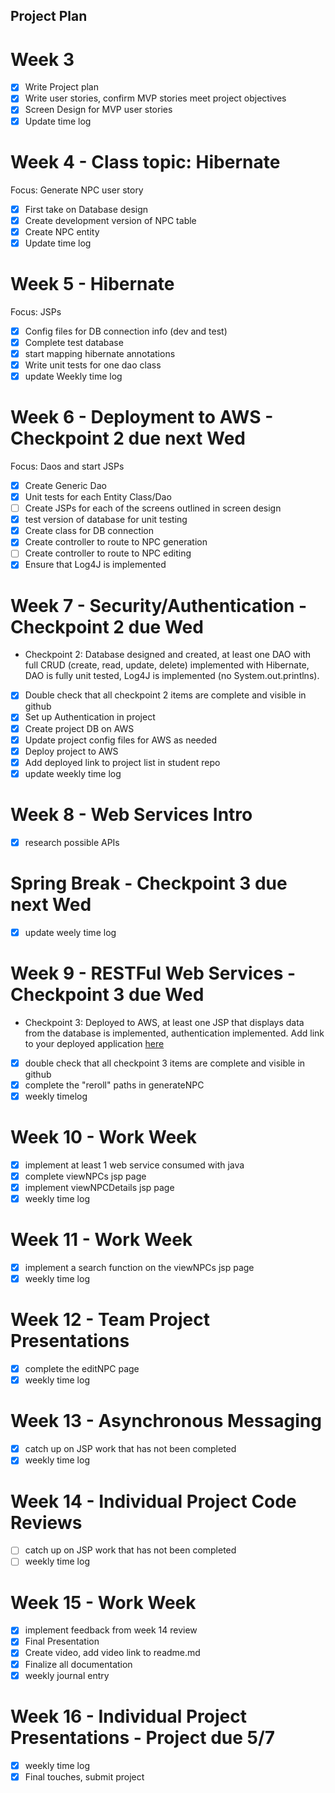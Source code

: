 ## Project Plan

# Week 3
 - [x] Write Project plan
 - [x] Write user stories, confirm MVP stories meet project objectives
 - [x] Screen Design for MVP user stories
 - [x] Update time log
 
# Week 4 - Class topic: Hibernate
Focus: Generate NPC user story
 - [x] First take on Database design
 - [x] Create development version of NPC table
 - [x] Create NPC entity
 - [x] Update time log
 
# Week 5 - Hibernate
Focus: JSPs
- [x] Config files for DB connection info (dev and test)
- [x] Complete test database
- [x] start mapping hibernate annotations
- [x] Write unit tests for one dao class
- [x] update Weekly time log

# Week 6 - Deployment to AWS - Checkpoint 2 due next Wed
Focus: Daos and start JSPs
- [x] Create Generic Dao
- [x] Unit tests for each Entity Class/Dao
- [ ] Create JSPs for each of the screens outlined in screen design
- [x] test version of database for unit testing
- [x] Create class for DB connection
- [x] Create controller to route to NPC generation
- [ ] Create controller to route to NPC editing
- [x] Ensure that Log4J is implemented

# Week 7 - Security/Authentication - Checkpoint 2 due Wed
- Checkpoint 2: Database designed and created, at least one DAO with full CRUD (create, read, update, delete) 
  implemented with Hibernate, DAO is fully unit tested, Log4J is implemented (no System.out.printlns).
- [x] Double check that all checkpoint 2 items are complete and visible in github
- [x] Set up Authentication in project
- [x] Create project DB on AWS
- [x] Update project config files for AWS as needed
- [x] Deploy project to AWS
- [x] Add deployed link to project list in student repo
- [x] update weekly time log

# Week 8 - Web Services Intro
- [x] research possible APIs

# Spring Break - Checkpoint 3 due next Wed
- [x] update weely time log

# Week 9 - RESTFul Web Services - Checkpoint 3 due Wed
- Checkpoint 3: Deployed to AWS, at least one JSP that displays data from the database is implemented, 
  authentication implemented. Add link to your deployed application [here](https://github.com/mad-ent-java-s24/student/blob/main/IndividualProjects.md)
- [x] double check that all checkpoint 3 items are complete and visible in github
- [x] complete the "reroll" paths in generateNPC
- [x] weekly timelog

# Week 10 - Work Week
- [x] implement at least 1 web service consumed with java
- [x] complete viewNPCs jsp page
- [x] implement viewNPCDetails jsp page
- [x] weekly time log

# Week 11 - Work Week
- [x] implement a search function on the viewNPCs jsp page
- [x] weekly time log

# Week 12 - Team Project Presentations
- [x] complete the editNPC page
- [x] weekly time log

# Week 13 - Asynchronous Messaging
- [x] catch up on JSP work that has not been completed
- [x] weekly time log

# Week 14 - Individual Project Code Reviews
- [ ] catch up on JSP work that has not been completed
- [ ] weekly time log

# Week 15 - Work Week
- [x] implement feedback from week 14 review
- [x] Final Presentation
- [x] Create video, add video link to readme.md
- [x] Finalize all documentation
- [x] weekly journal entry

# Week 16 - Individual Project Presentations - Project due 5/7
- [x] weekly time log
- [x] Final touches, submit project 